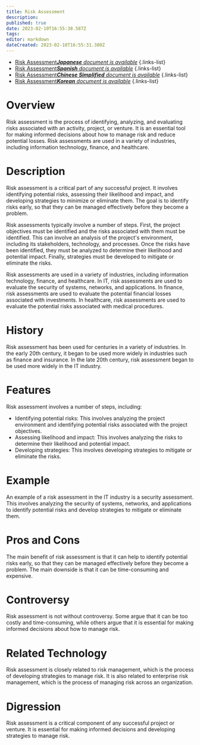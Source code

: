 ```yaml
---
title: Risk Assessment
description: 
published: true
date: 2023-02-10T16:55:38.587Z
tags: 
editor: markdown
dateCreated: 2023-02-10T16:55:31.380Z
---
```


- [Risk Assessment***Japanese** document is available*](/ja/Knowledge-base/Dictionary/risk-assessment)
{.links-list}
- [Risk Assessment***Spanish** document is available*](/es/Knowledge-base/Dictionary/risk-assessment)
{.links-list}
- [Risk Assessment***Chinese Simplified** document is available*](/zh/Knowledge-base/Dictionary/risk-assessment)
{.links-list}
- [Risk Assessment***Korean** document is available*](/ko/Knowledge-base/Dictionary/risk-assessment)
{.links-list}


# Overview
Risk assessment is the process of identifying, analyzing, and evaluating risks associated with an activity, project, or venture. It is an essential tool for making informed decisions about how to manage risk and reduce potential losses. Risk assessments are used in a variety of industries, including information technology, finance, and healthcare.

# Description
Risk assessment is a critical part of any successful project. It involves identifying potential risks, assessing their likelihood and impact, and developing strategies to minimize or eliminate them. The goal is to identify risks early, so that they can be managed effectively before they become a problem.

Risk assessments typically involve a number of steps. First, the project objectives must be identified and the risks associated with them must be identified. This can involve an analysis of the project's environment, including its stakeholders, technology, and processes. Once the risks have been identified, they must be analyzed to determine their likelihood and potential impact. Finally, strategies must be developed to mitigate or eliminate the risks.

Risk assessments are used in a variety of industries, including information technology, finance, and healthcare. In IT, risk assessments are used to evaluate the security of systems, networks, and applications. In finance, risk assessments are used to evaluate the potential financial losses associated with investments. In healthcare, risk assessments are used to evaluate the potential risks associated with medical procedures.

# History
Risk assessment has been used for centuries in a variety of industries. In the early 20th century, it began to be used more widely in industries such as finance and insurance. In the late 20th century, risk assessment began to be used more widely in the IT industry.

# Features
Risk assessment involves a number of steps, including:

- Identifying potential risks: This involves analyzing the project environment and identifying potential risks associated with the project objectives.
- Assessing likelihood and impact: This involves analyzing the risks to determine their likelihood and potential impact.
- Developing strategies: This involves developing strategies to mitigate or eliminate the risks.

# Example
An example of a risk assessment in the IT industry is a security assessment. This involves analyzing the security of systems, networks, and applications to identify potential risks and develop strategies to mitigate or eliminate them.

# Pros and Cons
The main benefit of risk assessment is that it can help to identify potential risks early, so that they can be managed effectively before they become a problem. The main downside is that it can be time-consuming and expensive.

# Controversy
Risk assessment is not without controversy. Some argue that it can be too costly and time-consuming, while others argue that it is essential for making informed decisions about how to manage risk.

# Related Technology
Risk assessment is closely related to risk management, which is the process of developing strategies to manage risk. It is also related to enterprise risk management, which is the process of managing risk across an organization.

# Digression
Risk assessment is a critical component of any successful project or venture. It is essential for making informed decisions and developing strategies to manage risk.